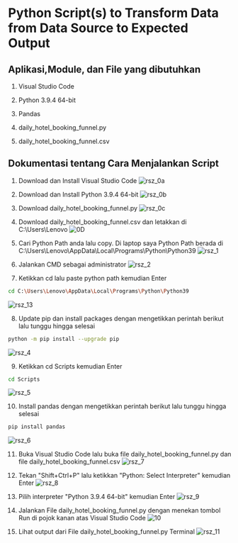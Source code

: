 # Python  Script(s) to Transform Data from Data Source to Expected Output



## Aplikasi,Module, dan File yang dibutuhkan
1. Visual Studio Code


2. Python 3.9.4 64-bit


3. Pandas


4. daily_hotel_booking_funnel.py


5. daily_hotel_booking_funnel.csv



## Dokumentasi tentang Cara Menjalankan Script
1. Download dan Install Visual Studio Code 
![rsz_0a](https://user-images.githubusercontent.com/61418879/115966577-7c892580-a558-11eb-8514-092dfb7e4105.png)


2. Download dan Install Python 3.9.4 64-bit
![rsz_0b](https://user-images.githubusercontent.com/61418879/115966639-c70aa200-a558-11eb-92ec-64dcd28e4a9b.png)


3. Download daily_hotel_booking_funnel.py
![rsz_0c](https://user-images.githubusercontent.com/61418879/115967360-7c8b2480-a55c-11eb-8bce-b27393d2b3ed.png)


4. Download daily_hotel_booking_funnel.csv dan letakkan di C:\Users\Lenovo
![0D](https://user-images.githubusercontent.com/61418879/115967505-2074d000-a55d-11eb-8786-12ffee8f645a.png)


5. Cari Python Path anda lalu copy. Di laptop saya Python Path berada di C:\Users\Lenovo\AppData\Local\Programs\Python\Python39
![rsz_1](https://user-images.githubusercontent.com/61418879/115966806-6af44d80-a559-11eb-9f58-8a24c102f634.png)


6. Jalankan CMD sebagai administrator
![rsz_2](https://user-images.githubusercontent.com/61418879/115966913-efdf6700-a559-11eb-8546-be73e779cb14.png)


7. Ketikkan cd lalu paste python path kemudian Enter
```sh
cd C:\Users\Lenovo\AppData\Local\Programs\Python\Python39
```
![rsz_13](https://user-images.githubusercontent.com/61418879/115967169-3a151800-a55b-11eb-9127-8254ab93fa60.png)


8. Update pip dan install packages dengan mengetikkan perintah berikut lalu tunggu hingga selesai
```sh
python -m pip install --upgrade pip
```
![rsz_4](https://user-images.githubusercontent.com/61418879/115967609-cc1e2000-a55d-11eb-8d36-1a2ef74e816f.png)


9. Ketikkan cd Scripts kemudian Enter
```sh
cd Scripts
```
![rsz_5](https://user-images.githubusercontent.com/61418879/115968047-f83aa080-a55f-11eb-8cd6-d3735e5b7245.png)


10. Install pandas dengan mengetikkan perintah berikut lalu tunggu hingga selesai
```sh
pip install pandas
```
![rsz_6](https://user-images.githubusercontent.com/61418879/115968159-9af31f00-a560-11eb-91b0-ecee44585fd7.png)


11. Buka Visual Studio Code lalu buka file daily_hotel_booking_funnel.py dan file daily_hotel_booking_funnel.csv
![rsz_7](https://user-images.githubusercontent.com/61418879/115968282-574ce500-a561-11eb-8cc8-31257fe72b94.png)


12. Tekan "Shift+Ctrl+P" lalu ketikkan "Python: Select Interpreter" kemudian Enter
![rsz_8](https://user-images.githubusercontent.com/61418879/115968380-e954ed80-a561-11eb-87e6-8bdb31c88f19.png)


13. Pilih interpreter "Python 3.9.4 64-bit" kemudian Enter
![rsz_9](https://user-images.githubusercontent.com/61418879/115968474-608a8180-a562-11eb-89fa-58c309d9d7fe.png)


14. Jalankan File daily_hotel_booking_funnel.py dengan menekan tombol Run di pojok kanan atas Visual Studio Code
![10](https://user-images.githubusercontent.com/61418879/115968686-3b4a4300-a563-11eb-9698-59671208b47c.png)


15. Lihat output dari File daily_hotel_booking_funnel.py Terminal
![rsz_11](https://user-images.githubusercontent.com/61418879/115968793-bb70a880-a563-11eb-830b-85d84565caf1.png)
